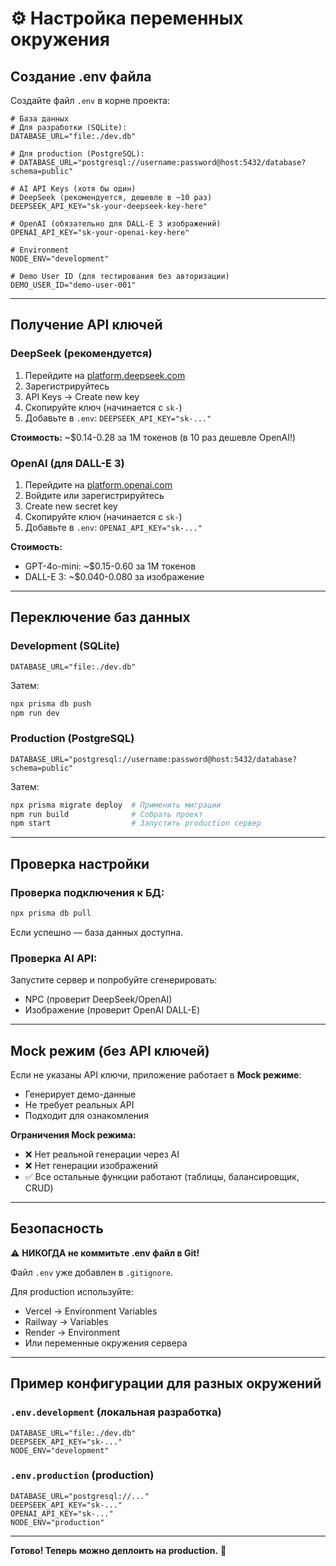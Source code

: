 # ⚙️ Настройка переменных окружения

## Создание .env файла

Создайте файл `.env` в корне проекта:

```env
# База данных
# Для разработки (SQLite):
DATABASE_URL="file:./dev.db"

# Для production (PostgreSQL):
# DATABASE_URL="postgresql://username:password@host:5432/database?schema=public"

# AI API Keys (хотя бы один)
# DeepSeek (рекомендуется, дешевле в ~10 раз)
DEEPSEEK_API_KEY="sk-your-deepseek-key-here"

# OpenAI (обязательно для DALL-E 3 изображений)
OPENAI_API_KEY="sk-your-openai-key-here"

# Environment
NODE_ENV="development"

# Demo User ID (для тестирования без авторизации)
DEMO_USER_ID="demo-user-001"
```

---

## Получение API ключей

### DeepSeek (рекомендуется)

1. Перейдите на [platform.deepseek.com](https://platform.deepseek.com)
2. Зарегистрируйтесь
3. API Keys → Create new key
4. Скопируйте ключ (начинается с `sk-`)
5. Добавьте в `.env`: `DEEPSEEK_API_KEY="sk-..."`

**Стоимость:** ~$0.14-0.28 за 1M токенов (в 10 раз дешевле OpenAI!)

### OpenAI (для DALL-E 3)

1. Перейдите на [platform.openai.com](https://platform.openai.com/api-keys)
2. Войдите или зарегистрируйтесь
3. Create new secret key
4. Скопируйте ключ (начинается с `sk-`)
5. Добавьте в `.env`: `OPENAI_API_KEY="sk-..."`

**Стоимость:**
- GPT-4o-mini: ~$0.15-0.60 за 1M токенов
- DALL-E 3: ~$0.040-0.080 за изображение

---

## Переключение баз данных

### Development (SQLite)

```env
DATABASE_URL="file:./dev.db"
```

Затем:
```bash
npx prisma db push
npm run dev
```

### Production (PostgreSQL)

```env
DATABASE_URL="postgresql://username:password@host:5432/database?schema=public"
```

Затем:
```bash
npx prisma migrate deploy  # Применить миграции
npm run build              # Собрать проект
npm start                  # Запустить production сервер
```

---

## Проверка настройки

### Проверка подключения к БД:

```bash
npx prisma db pull
```

Если успешно — база данных доступна.

### Проверка AI API:

Запустите сервер и попробуйте сгенерировать:
- NPC (проверит DeepSeek/OpenAI)
- Изображение (проверит OpenAI DALL-E)

---

## Mock режим (без API ключей)

Если не указаны API ключи, приложение работает в **Mock режиме**:
- Генерирует демо-данные
- Не требует реальных API
- Подходит для ознакомления

**Ограничения Mock режима:**
- ❌ Нет реальной генерации через AI
- ❌ Нет генерации изображений
- ✅ Все остальные функции работают (таблицы, балансировщик, CRUD)

---

## Безопасность

⚠️ **НИКОГДА не коммитьте .env файл в Git!**

Файл `.env` уже добавлен в `.gitignore`.

Для production используйте:
- Vercel → Environment Variables
- Railway → Variables
- Render → Environment
- Или переменные окружения сервера

---

## Пример конфигурации для разных окружений

### `.env.development` (локальная разработка)
```env
DATABASE_URL="file:./dev.db"
DEEPSEEK_API_KEY="sk-..."
NODE_ENV="development"
```

### `.env.production` (production)
```env
DATABASE_URL="postgresql://..."
DEEPSEEK_API_KEY="sk-..."
OPENAI_API_KEY="sk-..."
NODE_ENV="production"
```

---

**Готово! Теперь можно деплоить на production.** 🚀

